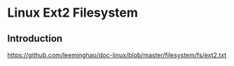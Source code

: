 Linux Ext2 Filesystem
================================================================================

Introduction
--------------------------------------------------------------------------------

https://github.com/leeminghao/doc-linux/blob/master/filesystem/fs/ext2.txt